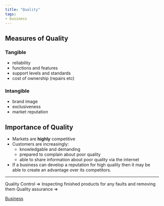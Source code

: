 ```yaml
---
title: "Quality"
tags:
- business
---
```


## Measures of Quality

### Tangible

- reliability
- functions and features
- support levels and standards
- cost of ownership (repairs etc)

### Intangible

- brand image
- exclusiveness
- market reputation

## Importance of Quality

- Markets are **highly** competitive
- Customers are increasingly:
	- knowledgable and demanding
	- prepared to complain about poor quality
	- able to share information about poor quality via the internet
- If a business can develop a reputation for high quality then it may be able to create an advantage over its competitors.



---

Quality Control => Inspecting finished products for any faults and removing them
Quality assurance =>

[Business](/Business)